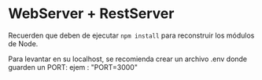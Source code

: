 # WebServer + RestServer

Recuerden que deben de ejecutar ```npm install``` para reconstruir los módulos de Node.

Para levantar en su localhost, se recomienda crear un archivo .env donde guarden un PORT: ejem : "PORT=3000"